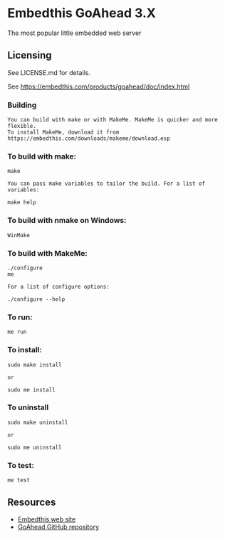 Embedthis GoAhead 3.X
===

The most popular little embedded web server

Licensing
---
See LICENSE.md for details.


  See https://embedthis.com/products/goahead/doc/index.html

### Building
    You can build with make or with MakeMe. MakeMe is quicker and more flexible.
    To install MakeMe, download it from https://embedthis.com/downloads/makeme/download.esp

### To build with make:

    make

    You can pass make variables to tailor the build. For a list of variables: 

    make help

### To build with nmake on Windows:

    WinMake

### To build with MakeMe:

    ./configure
    me

    For a list of configure options:

    ./configure --help

### To run:

    me run

### To install:

    sudo make install

    or 

    sudo me install

### To uninstall

    sudo make uninstall

    or

    sudo me uninstall

### To test:

    me test

Resources
---
  - [Embedthis web site](https://embedthis.com/)
  - [GoAhead GitHub repository](http://github.com/embedthis/goahead)
